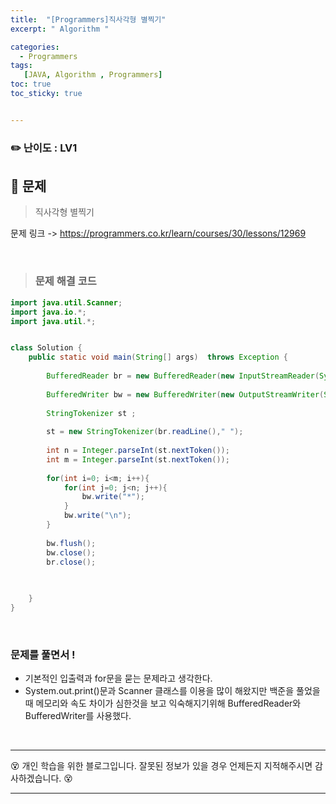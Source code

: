 ```yaml
---
title:  "[Programmers]직사각형 별찍기"
excerpt: " Algorithm "

categories:
  - Programmers 
tags:
   [JAVA, Algorithm , Programmers]
toc: true
toc_sticky: true


---
```


### ✏️ 난이도 : LV1 

## 🚀 문제

> 직사각형 별찍기

문제 링크  -> https://programmers.co.kr/learn/courses/30/lessons/12969

<br>

> ### 문제 해결 코드
```java
import java.util.Scanner;
import java.io.*;
import java.util.*;


class Solution {
    public static void main(String[] args)  throws Exception {
        
        BufferedReader br = new BufferedReader(new InputStreamReader(System.in));
        
        BufferedWriter bw = new BufferedWriter(new OutputStreamWriter(System.out));
        
        StringTokenizer st ;
        
        st = new StringTokenizer(br.readLine()," ");
        
        int n = Integer.parseInt(st.nextToken());
        int m = Integer.parseInt(st.nextToken());
        
        for(int i=0; i<m; i++){
            for(int j=0; j<n; j++){
                bw.write("*");
            }
            bw.write("\n");
        }
        
        bw.flush();
        bw.close();
        br.close();
        
        

    }
}
```

<br>

### 문제를 풀면서 !

- 기본적인 입출력과 for문을 묻는 문제라고 생각한다.
- System.out.print()문과 Scanner 클래스를 이용을 많이 해왔지만 백준을 풀었을때 메모리와 속도 차이가 심한것을 보고 익숙해지기위해 BufferedReader와 BufferedWriter를 사용했다.


<br>

---
😵  개인 학습을 위한 블로그입니다. 잘못된 정보가 있을 경우 언제든지 지적해주시면 감사하겠습니다. 😵

---
